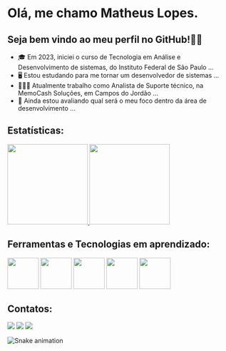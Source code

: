 # Olá, me chamo Matheus Lopes.
## Seja bem vindo ao meu perfil no GitHub!👋😁

- 🎓 Em 2023, iniciei o curso de Tecnologia em Análise e Desenvolvimento de sistemas, do Instituto Federal de São Paulo ...
- 🖥️ Estou estudando para me tornar um desenvolvedor de sistemas ...
- 🧑🏻‍💼 Atualmente trabalho como Analista de Suporte técnico, na MemoCash Soluções, em Campos do Jordão ...
- 🤔 Ainda estou avaliando qual será o meu foco dentro da área de desenvolvimento ...

## Estatísticas:

<div>
  <a href="https://github.com/Lopes-Math">
    <img loading="lazy" height="180em" src="https://github-readme-stats.vercel.app/api/top-langs/?username=Lopes-Math&layout=compact&langs_count=7&theme=dracula"/>
    <img loading="lazy" height="180em" src="https://github-readme-stats.vercel.app/api?username=Lopes-Math&show_icons=true&theme=dracula&include_all_commits=true&count_private=true"/>
  </a>
</div>

## Ferramentas e Tecnologias em aprendizado:

<div>
  <img src="https://cdn.jsdelivr.net/gh/devicons/devicon@latest/icons/html5/html5-original-wordmark.svg" style="height: 70px; width: 70px"/>
  <img src="https://cdn.jsdelivr.net/gh/devicons/devicon@latest/icons/css3/css3-original-wordmark.svg" style="height: 70px; width: 70px"/>
  <img src="https://cdn.jsdelivr.net/gh/devicons/devicon@latest/icons/javascript/javascript-original.svg" style="height: 70px; width: 70px"/>
  <img src="https://cdn.jsdelivr.net/gh/devicons/devicon@latest/icons/php/php-original.svg" style="height: 70px; width: 70px"/>
  <img src="https://cdn.jsdelivr.net/gh/devicons/devicon@latest/icons/cplusplus/cplusplus-original.svg" style="height: 70px; width: 70px"/>
</div>

## Contatos:

<div>
  <a href="https://www.linkedin.com/in/matheus-lopes-de-oliveira-a01288258" target="_blank"><img loading="lazy" src="https://img.shields.io/badge/-LinkedIn-%230077B5?style=for-the-badge&logo=linkedin&logoColor=white" target="_blank"></a>   
  <a href = "lopesmathdev@gmail.com"><img loading="lazy" src="https://img.shields.io/badge/Gmail-D14836?style=for-the-badge&logo=gmail&logoColor=white" target="_blank"></a>
  <a href="https://instagram.com/m_lopesss_" target="_blank"><img loading="lazy" src="https://img.shields.io/badge/-Instagram-%23E4405F?style=for-the-badge&logo=instagram&logoColor=white" target="_blank"></a>
</div>

![Snake animation](https://github.com/seu-usuário-aqui/seu-usuário-aqui/blob/output/github-contribution-grid-snake.svg)
